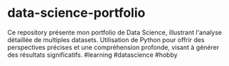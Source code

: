 # data-science-portfolio
Ce repository présente mon portfolio de Data Science, illustrant l'analyse détaillée de multiples datasets. Utilisation de Python pour offrir des perspectives précises et une compréhension profonde, visant à générer des résultats significatifs. #learning #datascience #hobby
